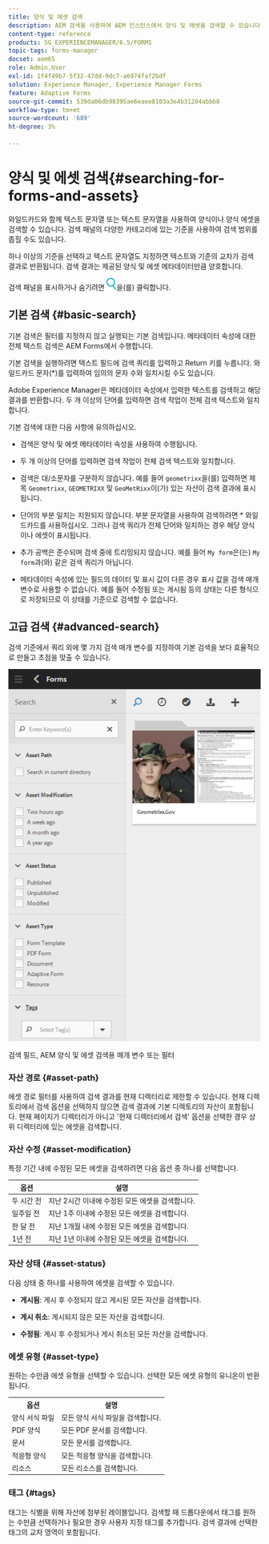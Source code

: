```yaml
---
title: 양식 및 에셋 검색
description: AEM 검색을 사용하여 AEM 인스턴스에서 양식 및 에셋을 검색할 수 있습니다. 기본 및 고급 검색을 사용하여 에셋을 빠르게 찾을 수 있습니다.
content-type: reference
products: SG_EXPERIENCEMANAGER/6.5/FORMS
topic-tags: forms-manager
docset: aem65
role: Admin,User
exl-id: 1f4f49b7-5f32-47dd-9dc7-a6974faf2bdf
solution: Experience Manager, Experience Manager Forms
feature: Adaptive Forms
source-git-commit: 539da06db98395ae6eaee8103a3e4b31204abbb8
workflow-type: tm+mt
source-wordcount: '689'
ht-degree: 3%

---
```


# 양식 및 에셋 검색{#searching-for-forms-and-assets}

와일드카드와 함께 텍스트 문자열 또는 텍스트 문자열을 사용하여 양식이나 양식 에셋을 검색할 수 있습니다. 검색 패널의 다양한 카테고리에 있는 기준을 사용하여 검색 범위를 좁힐 수도 있습니다.

하나 이상의 기준을 선택하고 텍스트 문자열도 지정하면 텍스트와 기준의 교차가 검색 결과로 반환됩니다. 검색 결과는 제공된 양식 및 에셋 메타데이터만큼 양호합니다.

검색 패널을 표시하거나 숨기려면 ![aem6forms_search](assets/aem6forms_search.png)을(를) 클릭합니다.

## 기본 검색 {#basic-search}

기본 검색은 필터를 지정하지 않고 실행되는 기본 검색입니다. 메타데이터 속성에 대한 전체 텍스트 검색은 AEM Forms에서 수행합니다.

기본 검색을 실행하려면 텍스트 필드에 검색 쿼리를 입력하고 Return 키를 누릅니다. 와일드카드 문자(&#42;)를 입력하여 임의의 문자 수와 일치시킬 수도 있습니다.

Adobe Experience Manager은 메타데이터 속성에서 입력한 텍스트를 검색하고 해당 결과를 반환합니다. 두 개 이상의 단어를 입력하면 검색 작업이 전체 검색 텍스트와 일치합니다.

기본 검색에 대한 다음 사항에 유의하십시오.

* 검색은 양식 및 에셋 메타데이터 속성을 사용하여 수행됩니다.
* 두 개 이상의 단어를 입력하면 검색 작업이 전체 검색 텍스트와 일치합니다.
* 검색은 대/소문자를 구분하지 않습니다. 예를 들어 `geometrixx`을(를) 입력하면 제목 `Geometrixx`, `GEOMETRIXX` 및 `GeoMetRixx`이(가) 있는 자산이 검색 결과에 표시됩니다.

* 단어의 부분 일치는 지원되지 않습니다. 부분 문자열을 사용하여 검색하려면 &#42; 와일드카드를 사용하십시오. 그러나 검색 쿼리가 전체 단어와 일치하는 경우 해당 양식이나 에셋이 표시됩니다.
* 추가 공백은 준수되며 검색 중에 트리밍되지 않습니다. 예를 들어 `My form`은(는) `My form`과(와) 같은 검색 쿼리가 아닙니다.

* 메타데이터 속성에 있는 필드의 데이터 및 표시 값이 다른 경우 표시 값을 검색 매개 변수로 사용할 수 없습니다. 예를 들어 수정됨 또는 게시됨 등의 상태는 다른 형식으로 저장되므로 이 상태를 기준으로 검색할 수 없습니다.

## 고급 검색 {#advanced-search}

검색 기준에서 쿼리 외에 몇 가지 검색 매개 변수를 지정하여 기본 검색을 보다 효율적으로 만들고 초점을 맞출 수 있습니다.

![AEM 양식 및 에셋 검색을 위한 검색 필드 및 매개 변수 또는 필터](assets/search_forms_assets.png)

검색 필드, AEM 양식 및 에셋 검색용 매개 변수 또는 필터

### 자산 경로 {#asset-path}

에셋 경로 필터를 사용하여 검색 결과를 현재 디렉터리로 제한할 수 있습니다. 현재 디렉토리에서 검색 옵션을 선택하지 않으면 검색 결과에 기본 디렉토리의 자산이 포함됩니다. 현재 페이지가 디렉터리가 아니고 &#39;현재 디렉터리에서 검색&#39; 옵션을 선택한 경우 상위 디렉터리에 있는 에셋을 검색합니다.

### 자산 수정 {#asset-modification}

특정 기간 내에 수정된 모든 에셋을 검색하려면 다음 옵션 중 하나를 선택합니다.

| **옵션** | **설명** |
|---|---|
| 두 시간 전 | 지난 2시간 이내에 수정된 모든 에셋을 검색합니다. |
| 일주일 전 | 지난 1주 이내에 수정된 모든 에셋을 검색합니다. |
| 한 달 전 | 지난 1개월 내에 수정된 모든 에셋을 검색합니다. |
| 1년 전 | 지난 1년 이내에 수정된 모든 에셋을 검색합니다. |

### 자산 상태 {#asset-status}

다음 상태 중 하나를 사용하여 에셋을 검색할 수 있습니다.

* **게시됨**: 게시 후 수정되지 않고 게시된 모든 자산을 검색합니다.

* **게시 취소**: 게시되지 않은 모든 자산을 검색합니다.

* **수정됨**: 게시 후 수정되거나 게시 취소된 모든 자산을 검색합니다.

### 에셋 유형 {#asset-type}

원하는 수만큼 에셋 유형을 선택할 수 있습니다. 선택한 모든 에셋 유형의 유니온이 반환됩니다.

<table>
 <tbody>
  <tr>
   <th>옵션</th> 
   <th>설명</th> 
  </tr>
  <tr>
   <td>양식 서식 파일<br /> </td> 
   <td>모든 양식 서식 파일을 검색합니다.<br /> </td> 
  </tr>
  <tr>
   <td>PDF 양식</td> 
   <td>모든 PDF 문서를 검색합니다.</td> 
  </tr>
  <tr>
   <td>문서</td> 
   <td>모든 문서를 검색합니다.</td> 
  </tr>
  <tr>
   <td>적응형 양식<br /> </td> 
   <td>모든 적응형 양식을 검색합니다.</td> 
  </tr>
  <tr>
   <td>리소스</td> 
   <td>모든 리소스를 검색합니다.<br /> </td> 
  </tr>
 </tbody>
</table>

### 태그 {#tags}

태그는 식별을 위해 자산에 첨부된 레이블입니다. 검색할 때 드롭다운에서 태그를 원하는 수만큼 선택하거나 필요한 경우 사용자 지정 태그를 추가합니다. 검색 결과에 선택한 태그의 교차 영역이 포함됩니다.
